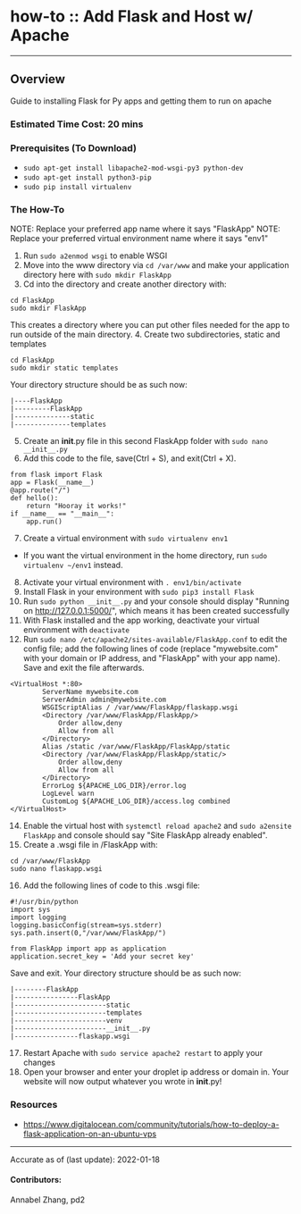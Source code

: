 # how-to :: Add Flask and Host w/ Apache
---
## Overview
  Guide to installing Flask for Py apps and getting them to run on apache

### Estimated Time Cost: 20 mins

### Prerequisites (To Download)
- `sudo apt-get install libapache2-mod-wsgi-py3 python-dev`
- `sudo apt-get install python3-pip`
- `sudo pip install virtualenv`

### The How-To
NOTE: Replace your preferred app name where it says "FlaskApp"
NOTE: Replace your preferred virtual environment name where it says "env1"

1. Run `sudo a2enmod wsgi` to enable WSGI
2. Move into the www directory via `cd /var/www` and make your application directory here with `sudo mkdir FlaskApp`
3. Cd into the directory and create another directory with:
```
cd FlaskApp
sudo mkdir FlaskApp
```
This creates a directory where you can put other files needed for the app to run outside of the main directory.
4. Create two subdirectories, static and templates
```
cd FlaskApp
sudo mkdir static templates
```
Your directory structure should be as such now:
```
|----FlaskApp
|---------FlaskApp
|--------------static
|--------------templates
```
5. Create an __init__.py file in this second FlaskApp folder with `sudo nano __init__.py`
6. Add this code to the file, save(Ctrl + S), and exit(Ctrl + X).
```
from flask import Flask
app = Flask(__name__)
@app.route("/")
def hello():
    return "Hooray it works!"
if __name__ == "__main__":
    app.run()
```
7. Create a virtual environment with `sudo virtualenv env1`
- If you want the virtual environment in the home directory, run `sudo virtualenv ~/env1` instead.
8. Activate your virtual environment with `. env1/bin/activate`
9. Install Flask in your environment with `sudo pip3 install Flask`
10. Run `sudo python __init__.py` and your console should display "Running on http://127.0.0.1:5000/", which means it has been created successfully
11. With Flask installed and the app working, deactivate your virtual environment with `deactivate`
13. Run `sudo nano /etc/apache2/sites-available/FlaskApp.conf` to edit the config file; add the following lines of code (replace "mywebsite.com" with your domain or IP address, and "FlaskApp" with your app name). Save and exit the file afterwards.
```
<VirtualHost *:80>
		ServerName mywebsite.com
		ServerAdmin admin@mywebsite.com
		WSGIScriptAlias / /var/www/FlaskApp/flaskapp.wsgi
		<Directory /var/www/FlaskApp/FlaskApp/>
			Order allow,deny
			Allow from all
		</Directory>
		Alias /static /var/www/FlaskApp/FlaskApp/static
		<Directory /var/www/FlaskApp/FlaskApp/static/>
			Order allow,deny
			Allow from all
		</Directory>
		ErrorLog ${APACHE_LOG_DIR}/error.log
		LogLevel warn
		CustomLog ${APACHE_LOG_DIR}/access.log combined
</VirtualHost>
```
14. Enable the virtual host with `systemctl reload apache2` and `sudo a2ensite FlaskApp` and console should say "Site FlaskApp already enabled".
15. Create a .wsgi file in /FlaskApp with:
```
cd /var/www/FlaskApp
sudo nano flaskapp.wsgi
```
16. Add the following lines of code to this .wsgi file:
```
#!/usr/bin/python
import sys
import logging
logging.basicConfig(stream=sys.stderr)
sys.path.insert(0,"/var/www/FlaskApp/")

from FlaskApp import app as application
application.secret_key = 'Add your secret key'
```
Save and exit. Your directory structure should be as such now:
```
|--------FlaskApp
|----------------FlaskApp
|-----------------------static
|-----------------------templates
|-----------------------venv
|-----------------------__init__.py
|----------------flaskapp.wsgi
```
17. Restart Apache with `sudo service apache2 restart` to apply your changes
18. Open your browser and enter your droplet ip address or domain in. Your website will now output whatever you wrote in __init__.py!

### Resources
* https://www.digitalocean.com/community/tutorials/how-to-deploy-a-flask-application-on-an-ubuntu-vps

---

Accurate as of (last update): 2022-01-18

#### Contributors:  
Annabel Zhang, pd2  
